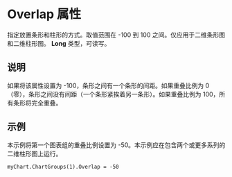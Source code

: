 
# Overlap 属性

指定放置条形和柱形的方式。取值范围在 -100 到 100 之间。仅应用于二维条形图和二维柱形图。 **Long** 类型，可读写。


## 说明

如果将该属性设置为 -100，条形之间有一个条形的间距。如果重叠比例为 0（零），条形之间没有间距（一个条形紧挨着另一条形）。如果重叠比例为 100，所有条形将完全重叠。


## 示例

本示例将第一个图表组的重叠比例设置为 -50。本示例应在包含两个或更多系列的二维柱形图上运行。


```
myChart.ChartGroups(1).Overlap = -50
```

